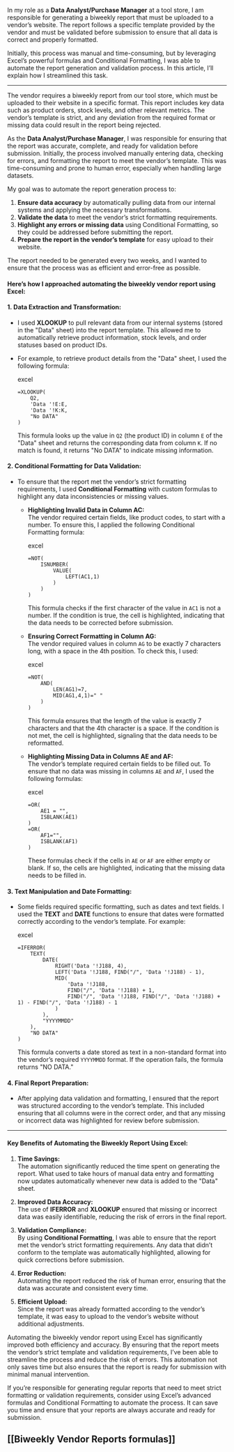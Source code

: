 In my role as a **Data Analyst/Purchase Manager** at a tool store, I am responsible for generating a biweekly report that must be uploaded to a vendor’s website. The report follows a specific template provided by the vendor and must be validated before submission to ensure that all data is correct and properly formatted.

Initially, this process was manual and time-consuming, but by leveraging Excel’s powerful formulas and Conditional Formatting, I was able to automate the report generation and validation process. In this article, I’ll explain how I streamlined this task.

---

The vendor requires a biweekly report from our tool store, which must be uploaded to their website in a specific format. This report includes key data such as product orders, stock levels, and other relevant metrics. The vendor’s template is strict, and any deviation from the required format or missing data could result in the report being rejected.

As the **Data Analyst/Purchase Manager**, I was responsible for ensuring that the report was accurate, complete, and ready for validation before submission. Initially, the process involved manually entering data, checking for errors, and formatting the report to meet the vendor’s template. This was time-consuming and prone to human error, especially when handling large datasets.

My goal was to automate the report generation process to:

1. **Ensure data accuracy** by automatically pulling data from our internal systems and applying the necessary transformations.
2. **Validate the data** to meet the vendor’s strict formatting requirements.
3. **Highlight any errors or missing data** using Conditional Formatting, so they could be addressed before submitting the report.
4. **Prepare the report in the vendor’s template** for easy upload to their website.

The report needed to be generated every two weeks, and I wanted to ensure that the process was as efficient and error-free as possible.

#### **Here’s how I approached automating the biweekly vendor report using Excel:**

#### 1. **Data Extraction and Transformation:**

- I used **XLOOKUP** to pull relevant data from our internal systems (stored in the "Data" sheet) into the report template. This allowed me to automatically retrieve product information, stock levels, and order statuses based on product IDs.
    
- For example, to retrieve product details from the "Data" sheet, I used the following formula:
    
    excel
    
    ```excel
    =XLOOKUP(
        Q2, 
        'Data '!E:E, 
        'Data '!K:K, 
        "No DATA"
    )
    ```
    
    This formula looks up the value in `Q2` (the product ID) in column `E` of the "Data" sheet and returns the corresponding data from column `K`. If no match is found, it returns "No DATA" to indicate missing information.
    

#### 2. **Conditional Formatting for Data Validation:**

- To ensure that the report met the vendor’s strict formatting requirements, I used **Conditional Formatting** with custom formulas to highlight any data inconsistencies or missing values.
    
    - **Highlighting Invalid Data in Column AC:**  
        The vendor required certain fields, like product codes, to start with a number. To ensure this, I applied the following Conditional Formatting formula:
        
        excel
        
        ```
        =NOT(
            ISNUMBER(
                VALUE(
                    LEFT(AC1,1)
                )
            )
        )
        ```
        
        This formula checks if the first character of the value in `AC1` is not a number. If the condition is true, the cell is highlighted, indicating that the data needs to be corrected before submission.
        
    - **Ensuring Correct Formatting in Column AG:**  
        The vendor required values in column `AG` to be exactly 7 characters long, with a space in the 4th position. To check this, I used:
        
        excel
        
        ```
        =NOT(
            AND(
                LEN(AG1)=7, 
                MID(AG1,4,1)=" "
            )
        )
        ```
        
        This formula ensures that the length of the value is exactly 7 characters and that the 4th character is a space. If the condition is not met, the cell is highlighted, signaling that the data needs to be reformatted.
        
    - **Highlighting Missing Data in Columns AE and AF:**  
        The vendor’s template required certain fields to be filled out. To ensure that no data was missing in columns `AE` and `AF`, I used the following formulas:
        
        excel
        
        ```
        =OR(
            AE1 = "", 
            ISBLANK(AE1)
        )
        =OR(
            AF1="", 
            ISBLANK(AF1)
        )
        ```
        
        These formulas check if the cells in `AE` or `AF` are either empty or blank. If so, the cells are highlighted, indicating that the missing data needs to be filled in.
        

#### 3. **Text Manipulation and Date Formatting:**

- Some fields required specific formatting, such as dates and text fields. I used the **TEXT** and **DATE** functions to ensure that dates were formatted correctly according to the vendor’s template. For example:
    
    excel
    
    ```
    =IFERROR(
        TEXT(
            DATE(
                RIGHT('Data '!J188, 4), 
                LEFT('Data '!J188, FIND("/", 'Data '!J188) - 1), 
                MID(
                    'Data '!J188, 
                    FIND("/", 'Data '!J188) + 1, 
                    FIND("/", 'Data '!J188, FIND("/", 'Data '!J188) + 1) - FIND("/", 'Data '!J188) - 1
                )
            ), 
            "YYYYMMDD"
        ),
        "NO DATA"
    )
    ```
    
    This formula converts a date stored as text in a non-standard format into the vendor’s required `YYYYMMDD` format. If the operation fails, the formula returns "NO DATA."
    

#### 4. **Final Report Preparation:**

- After applying data validation and formatting, I ensured that the report was structured according to the vendor’s template. This included ensuring that all columns were in the correct order, and that any missing or incorrect data was highlighted for review before submission.

---

#### **Key Benefits of Automating the Biweekly Report Using Excel:**

1. **Time Savings:**  
    The automation significantly reduced the time spent on generating the report. What used to take hours of manual data entry and formatting now updates automatically whenever new data is added to the "Data" sheet.
    
2. **Improved Data Accuracy:**  
    The use of **IFERROR** and **XLOOKUP** ensured that missing or incorrect data was easily identifiable, reducing the risk of errors in the final report.
    
3. **Validation Compliance:**  
    By using **Conditional Formatting**, I was able to ensure that the report met the vendor’s strict formatting requirements. Any data that didn’t conform to the template was automatically highlighted, allowing for quick corrections before submission.
    
4. **Error Reduction:**  
    Automating the report reduced the risk of human error, ensuring that the data was accurate and consistent every time.
    
5. **Efficient Upload:**  
    Since the report was already formatted according to the vendor’s template, it was easy to upload to the vendor’s website without additional adjustments.
    


Automating the biweekly vendor report using Excel has significantly improved both efficiency and accuracy. By ensuring that the report meets the vendor’s strict template and validation requirements, I’ve been able to streamline the process and reduce the risk of errors. This automation not only saves time but also ensures that the report is ready for submission with minimal manual intervention.

If you’re responsible for generating regular reports that need to meet strict formatting or validation requirements, consider using Excel’s advanced formulas and Conditional Formatting to automate the process. It can save you time and ensure that your reports are always accurate and ready for submission.

## [[Biweekly Vendor Reports formulas]]
